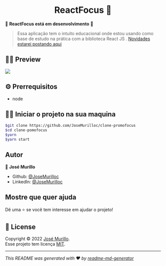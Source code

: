 <h1 align="center">ReactFocus 👋</h1>

🚧 **ReactFocus está em desenvolvimento** 🚧

> Essa aplicação tem o intuito educacional onde estou usando como base de estudo na prática com a biblioteca React JS . [Novidades estarei postando aqui](https://www.linkedin.com/in/jose-murillodev/)

## 👀✨ Preview
<img src="https://i.imgur.com/9vfJSAf.png">

## ⚙️ Prerrequisitos

- node
## 👨‍💻 Iniciar o projeto na sua maquina
```bash
$git clone https://github.com/JoseMurilloc/clone-promofocus
$cd clone-pomofocus
$yarn
$yarn start
```

## Autor

👤 **José Murillo**

- Github: [@JoseMurilloc](hub.com/JoseMurilloc/)
- LinkedIn: [@JoseMurilloc](https://www.linkedin.com/in/jose-murillodev/)

## Mostre que quer ajuda

Dê uma ⭐️ se você tem interesse em ajudar o projeto!

## 📝 License

Copyright © 2022 [José Murillo](https://github.com/JoseMurilloc/).<br />
Esse projeto tem licença [MIT](https://pt.wikipedia.org/wiki/Licen%C3%A7a_MIT).

---

_This README was generated with ❤️ by [readme-md-generator](https://github.com/kefranabg/readme-md-generator)_